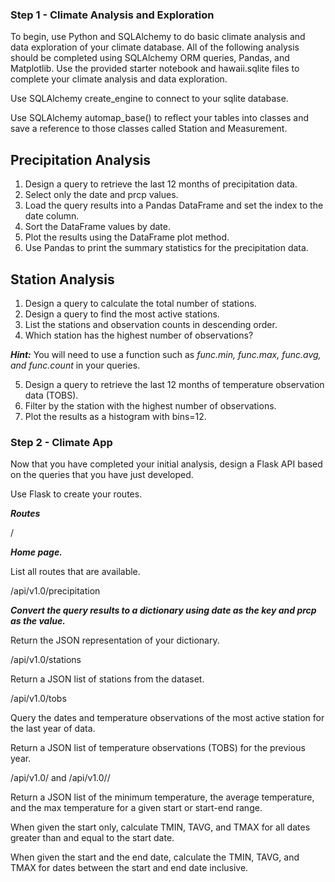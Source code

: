 ### Step 1 - Climate Analysis and Exploration

To begin, use Python and SQLAlchemy to do basic climate analysis and data exploration of your climate database. All of the following analysis should be completed using SQLAlchemy ORM queries, Pandas, and Matplotlib.
Use the provided starter notebook and hawaii.sqlite files to complete your climate analysis and data exploration.

Use SQLAlchemy create_engine to connect to your sqlite database.

Use SQLAlchemy automap_base() to reflect your tables into classes and save a reference to those classes called Station and Measurement.

## Precipitation Analysis
1. Design a query to retrieve the last 12 months of precipitation data.
2. Select only the date and prcp values.
3. Load the query results into a Pandas DataFrame and set the index to the date column.
4. Sort the DataFrame values by date.
5. Plot the results using the DataFrame plot method.
6. Use Pandas to print the summary statistics for the precipitation data.

## Station Analysis
1. Design a query to calculate the total number of stations.
2. Design a query to find the most active stations.
3. List the stations and observation counts in descending order.
4. Which station has the highest number of observations?


***Hint:*** You will need to use a function such as *func.min, func.max, func.avg, and func.count* in your queries.

5. Design a query to retrieve the last 12 months of temperature observation data (TOBS).
6. Filter by the station with the highest number of observations.
7. Plot the results as a histogram with bins=12.

### Step 2 - Climate App
Now that you have completed your initial analysis, design a Flask API based on the queries that you have just developed.

Use Flask to create your routes.

***Routes***


/


***Home page.***


List all routes that are available.




/api/v1.0/precipitation


***Convert the query results to a dictionary using date as the key and prcp as the value.***

Return the JSON representation of your dictionary.




/api/v1.0/stations

Return a JSON list of stations from the dataset.



/api/v1.0/tobs


Query the dates and temperature observations of the most active station for the last year of data.


Return a JSON list of temperature observations (TOBS) for the previous year.




/api/v1.0/<start> and /api/v1.0/<start>/<end>


Return a JSON list of the minimum temperature, the average temperature, and the max temperature for a given start or start-end range.


When given the start only, calculate TMIN, TAVG, and TMAX for all dates greater than and equal to the start date.


When given the start and the end date, calculate the TMIN, TAVG, and TMAX for dates between the start and end date inclusive.